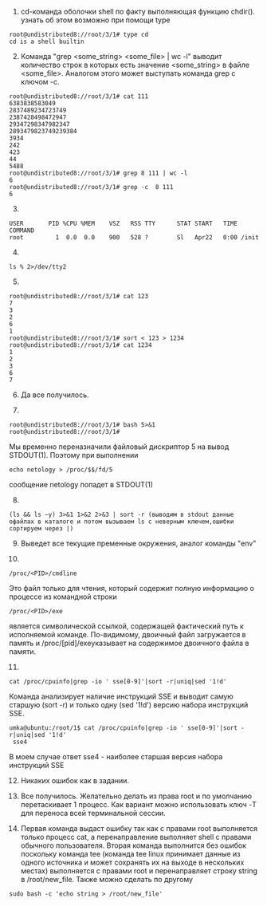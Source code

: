 1. cd-команда оболочки shell по факту выполняющая функцию chdir(). узнать об этом возможно при помощи type
```
root@undistributed8://root/3/1# type cd
cd is a shell builtin
```
2. Команда "grep <some_string> <some_file> | wc -l" выводит количество строк в которых есть значение <some_string> в файле <some_file>. Аналогом этого может выступать команда grep c ключом -с.
```
root@undistributed8://root/3/1# cat 111
6383838583049
2837489234723749
2387428498472947
29347298347982347
2893479823749239384
3934
242
423
44
5488
root@undistributed8://root/3/1# grep 8 111 | wc -l
6
root@undistributed8://root/3/1# grep -c  8 111
6
```
3. 
```
USER       PID %CPU %MEM    VSZ   RSS TTY      STAT START   TIME COMMAND
root         1  0.0  0.0    900   528 ?        Sl   Apr22   0:00 /init
```
4.
```
ls % 2>/dev/tty2
```
5.
```
root@undistributed8://root/3/1# cat 123
7
3
2
6
1
root@undistributed8://root/3/1# sort < 123 > 1234
root@undistributed8://root/3/1# cat 1234
1
2
3
6
7
```
6. Да все получилось.

7.
```
root@undistributed8://root/3/1# bash 5>&1
root@undistributed8://root/3/1#
```
Мы временно переназначили файловый дискриптор 5 на вывод STDOUT(1). Поэтому при выполнении
```
echo netology > /proc/$$/fd/5
```
сообщение netology попадет в STDOUT(1)

8.
```
(ls && ls —y) 3>&1 1>&2 2>&3 | sort -r (выводим в stdout данные офайлах в каталоге и потом вызываем ls с неверным ключем,ошибки сортируем через |)
```

9. Выведет все текущие пременные окружения, аналог команды "env"

10. 
```
/proc/<PID>/cmdline
```
Это файл только для чтения, который содержит полную информацию о процессе из командной строки
```
/proc/<PID>/exe
```
является символической ссылкой, содержащей фактический путь к исполняемой команде. По-видимому, двоичный файл загружается в память и /proc/[pid]/exeуказывает на содержимое двоичного файла в памяти.

11.
```
cat /proc/cpuinfo|grep -io ' sse[0-9]'|sort -r|uniq|sed '1!d'
```
Команда анализирует наличие инструкций SSE и выводит самую старшую (sort -r) и только одну (sed '1!d') версию набора инструкций SSE.
```
umka@ubuntu:/root/1$ cat /proc/cpuinfo|grep -io ' sse[0-9]'|sort -r|uniq|sed '1!d'
 sse4
```
В моем случае ответ sse4 - наиболее старшая версия набора инструкций SSE

12. Никаких ошибок как в задании.

13. Все получилось. Желательно делать из права root и по умолчанию перетаскивает 1 процесс. Как вариант можно использовать ключ -T для переноса всей терминальной сессии.

14.  Первая команда выдаст ошибку так как с правами root выполняется только процесс cat, а перенаправление выполняет shell с правами обычного пользователя.
Вторая команда выполнится без ошибок поскольку команда tee (команда tee linux принимает данные из одного источника и может сохранять их на выходе в нескольких местах) выполняется с правами root и перенаправляет строку string в /root/new_file.
Также можно сделать по другому 
```
sudo bash -c 'echo string > /root/new_file'
```
